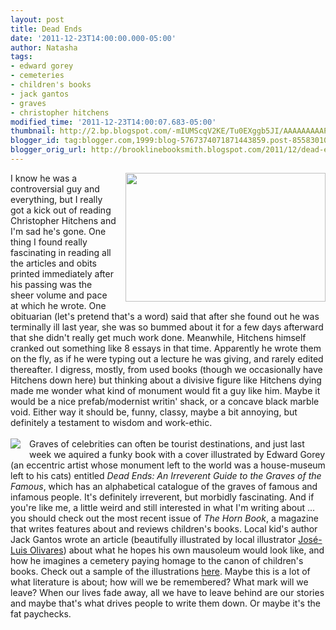 ```yaml
---
layout: post
title: Dead Ends
date: '2011-12-23T14:00:00.000-05:00'
author: Natasha
tags:
- edward gorey
- cemeteries
- children's books
- jack gantos
- graves
- christopher hitchens
modified_time: '2011-12-23T14:00:07.683-05:00'
thumbnail: http://2.bp.blogspot.com/-mIUMScqV2KE/Tu0EXggb5JI/AAAAAAAAAPM/wIdUWrBl8Z4/s72-c/hitchens.jpg
blogger_id: tag:blogger.com,1999:blog-5767374071871443859.post-8558301043289965746
blogger_orig_url: http://brooklinebooksmith.blogspot.com/2011/12/dead-ends.html
---
```


<div class="separator" style="clear: both; text-align: center;"><a href="http://2.bp.blogspot.com/-mIUMScqV2KE/Tu0EXggb5JI/AAAAAAAAAPM/wIdUWrBl8Z4/s1600/hitchens.jpg" imageanchor="1" style="clear: right; float: right; margin-bottom: 1em; margin-left: 1em;"><img border="0" height="206" src="http://2.bp.blogspot.com/-mIUMScqV2KE/Tu0EXggb5JI/AAAAAAAAAPM/wIdUWrBl8Z4/s320/hitchens.jpg" width="320" /></a></div>I know he was a controversial guy and everything, but I really got a kick out of reading Christopher Hitchens and I'm sad he's gone. One thing I found really fascinating in reading all the articles and obits printed immediately after his passing was the sheer volume and pace at which he wrote. One obituarian (let's pretend that's a word) said that after she found out he was terminally ill last year, she was so bummed about it for a few days afterward that she didn't really get much work done. Meanwhile, Hitchens himself cranked out something like 8 essays in that time. Apparently he wrote them on the fly, as if he were typing out a lecture he was giving, and rarely edited thereafter. I digress, mostly, from used books (though we&nbsp;occasionally&nbsp;have Hitchens down here) but thinking about a divisive figure like Hitchens dying made me wonder what kind of monument would fit a guy like him. Maybe it would be a nice prefab/modernist writin' shack, or a concave black marble void. Either way it should be, funny, classy, maybe a bit annoying, but definitely a testament to wisdom and work-ethic.<br /><br /><a href="http://4.bp.blogspot.com/-Vx6n6qZcMXM/Tu0EOTHeYtI/AAAAAAAAAPE/TLl-3_ODCAY/s1600/deadends.jpg" imageanchor="1" style="clear: left; float: left; margin-bottom: 1em; margin-right: 1em;"><img border="0" src="http://4.bp.blogspot.com/-Vx6n6qZcMXM/Tu0EOTHeYtI/AAAAAAAAAPE/TLl-3_ODCAY/s1600/deadends.jpg" /></a>Graves of celebrities can often be tourist destinations, and just last week we aquired a funky book with a cover illustrated by Edward Gorey (an eccentric artist whose monument left to the world was a house-museum left to his cats) entitled <i>Dead Ends: An Irreverent Guide to the Graves of the Famous</i>, which has an alphabetical catalogue of the graves of famous and infamous people. It's definitely irreverent, but morbidly fascinating. And if you're like me, a little weird and still interested in what I'm writing about ... you should check out the most recent issue of <i>The Horn Book</i>, a magazine that writes features about and reviews children's books. Local kid's author Jack Gantos wrote an article (beautifully illustrated by local illustrator <a href="http://joseluisolivares.com/">José-Luis Olivares</a>) about what he hopes his own mausoleum would look like, and how he imagines a cemetery paying homage to the canon of children's books. Check out a sample of the illustrations <a href="http://joseluisolivares.com/blog/?p=1080">here</a>. Maybe this is a lot of what literature is about; how will we be remembered? What mark will we leave? When our lives fade away, all we have to leave behind are our stories and maybe that's what drives people to write them down. Or maybe it's the fat paychecks.